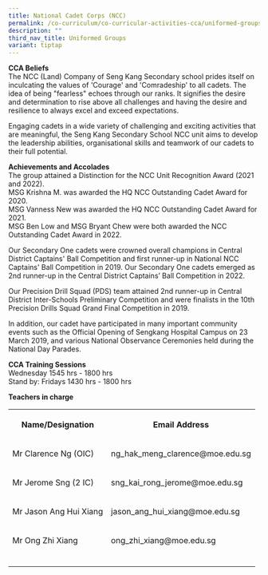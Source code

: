 ```yaml
---
title: National Cadet Corps (NCC)
permalink: /co-curriculum/co-curricular-activities-cca/uniformed-groups/national-cadets-corp-ncc/
description: ""
third_nav_title: Uniformed Groups
variant: tiptap
---
```

<p><strong>CCA Beliefs</strong><br>The NCC (Land) Company of Seng Kang Secondary school prides itself on inculcating the values of 'Courage' and 'Comradeship' to all cadets. The idea of being "fearless" echoes through our ranks. It signifies the desire and determination to rise above all challenges and having the desire and resilience to always excel and exceed expectations.</p><p>Engaging cadets in a wide variety of challenging and exciting activities that are meaningful, the Seng Kang Secondary School NCC unit aims to develop the leadership abilities, organisational skills and teamwork of our cadets to their full potential.</p><p></p><p><strong>Achievements and Accolades</strong><br>The group attained a Distinction for the NCC Unit Recognition Award (2021 and 2022).<br>MSG Krishna M. was awarded the HQ NCC Outstanding Cadet Award for 2020.<br>MSG Vanness New was awarded the HQ NCC Outstanding Cadet Award for 2021. <br>MSG Ben Low and MSG Bryant Chew were both awarded the NCC Outstanding Cadet Award in 2022.</p><p>Our Secondary One cadets were crowned overall champions in Central District Captains' Ball Competition and first runner-up in National NCC Captains' Ball Competition in 2019. Our Secondary One cadets emerged as 2nd runner-up in the Central District Captains’ Ball Competition in 2022.</p><p>Our Precision Drill Squad (PDS) team attained 2nd runner-up in Central District Inter-Schools Preliminary Competition and were finalists in the 10th Precision Drills Squad Grand Final Competition in 2019.</p><p>In addition, our cadet have participated in many important community events such as the Official Opening of Sengkang Hospital Campus on 23 March 2019, and various National Observance Ceremonies held during the National Day Parades.</p><p></p><p><strong>CCA Training Sessions</strong><br>Wednesday 1545 hrs - 1800 hrs<br>Stand by: Fridays 1430 hrs - 1800 hrs</p><p></p><p><strong>Teachers in charge</strong></p><table><tbody><tr><th rowspan="1" colspan="1"><p><strong>Name/Designation</strong></p></th><th rowspan="1" colspan="1"><p><strong>Email Address</strong></p></th></tr><tr><td rowspan="1" colspan="1"><p>Mr Clarence Ng (OIC)</p></td><td rowspan="1" colspan="1"><p>ng_hak_meng_clarence@moe.edu.sg</p></td></tr><tr><td rowspan="1" colspan="1"><p>Mr Jerome Sng (2 IC)</p></td><td rowspan="1" colspan="1"><p>sng_kai_rong_jerome@moe.edu.sg</p></td></tr><tr><td rowspan="1" colspan="1"><p>Mr Jason Ang Hui Xiang</p></td><td rowspan="1" colspan="1"><p>jason_ang_hui_xiang@moe.edu.sg</p></td></tr><tr><td rowspan="1" colspan="1"><p>Mr Ong Zhi Xiang</p></td><td rowspan="1" colspan="1"><p>ong_zhi_xiang@moe.edu.sg</p></td></tr><tr><td rowspan="1" colspan="1"><p></p></td><td rowspan="1" colspan="1"><p></p></td></tr></tbody></table><p></p>